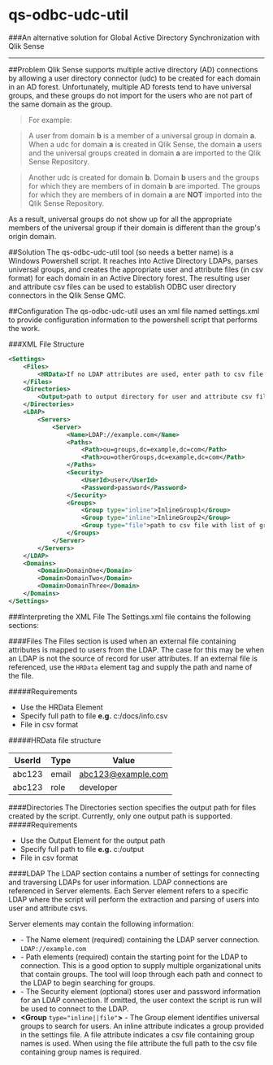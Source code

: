 # qs-odbc-udc-util

###An alternative solution for Global Active Directory Synchronization with Qlik Sense

---
##Problem
Qlik Sense supports multiple active directory  (AD) connections by allowing a user directory connector (udc) to be created for each domain in an AD forest.  Unfortunately, multiple AD forests tend to have universal groups, and these groups do not import for the users who are not part of the same domain as the group.

>For example: 

>A user from domain **b** is a member of a universal group in domain **a**.  When a udc for domain **a** is created in Qlik Sense, the domain **a** users and the universal groups created in domain **a** are imported to the Qlik Sense Repository.

>Another udc is created for domain **b**.  Domain **b** users and the groups for which they are members of in domain **b** are imported.  The groups for which they are members of in domain **a** are **NOT** imported into the Qlik Sense Repository.

As a result, universal groups do not show up for all the appropriate members of the universal group if their domain is different than the group's origin domain.

##Solution
The qs-odbc-udc-util tool (so needs a better name) is a Windows Powershell script.  It reaches into Active Directory LDAPs, parses universal groups, and creates the appropriate user and attribute files (in csv format) for each domain in an Active Directory forest.  The resulting user and attribute csv files can be used to establish ODBC user directory connectors in the Qlik Sense QMC.

##Configuration
The qs-odbc-udc-util uses an xml file named settings.xml to provide configuration information to the powershell script that performs the work.

###XML File Structure
```xml
<Settings>
	<Files>
		<HRData>If no LDAP attributes are used, enter path to csv file with data to map attributes to users</HRData>
	</Files>
	<Directories>
		<Output>path to output directory for user and attribute csv files</Output>
	</Directories>
	<LDAP>
		<Servers>
			<Server>
				<Name>LDAP://example.com</Name>
				<Paths>
					<Path>ou=groups,dc=example,dc=com</Path>
					<Path>ou=otherGroups,dc=example,dc=com</Path>
				</Paths>
				<Security>
					<UserId>user</UserId>
					<Password>password</Password>
				</Security>
				<Groups>
					<Group type="inline">InlineGroup1</Group>
					<Group type="inline">InlineGroup2</Group>
					<Group type="file">path to csv file with list of groups</Group>
				</Groups>
			</Server>
		</Servers>
	</LDAP>
	<Domains>
		<Domain>DomainOne</Domain>
		<Domain>DomainTwo</Domain>
		<Domain>DomainThree</Domain>
	</Domains>		
</Settings>
```
###Interpreting the XML File
The Settings.xml file contains the following sections:

####Files
The Files section is used when an external file containing attributes is mapped to users from the LDAP.  The case for this may be when an LDAP is not the source of record for user attributes.  If an external file is referenced, use the `HRData` element tag and supply the path and name of the file.

#####Requirements
* Use the HRData Element
* Specify full path to file **e.g.** c:/docs/info.csv
* File in csv format

#####HRData file structure

UserId | Type | Value
-------|------|------
abc123 |email | abc123@example.com
abc123 |role  | developer

####Directories
The Directories section specifies the output path for files created by the script.  Currently, only one output path is supported.
#####Requirements
* Use the Output Element for the output path
* Specify full path to file **e.g.** c:/output
* File in csv format 

####LDAP
The LDAP section contains a number of settings for connecting and traversing LDAPs for user information.  LDAP connections are referenced in Server elements.  Each Server element refers to a specific LDAP where the script will perform the extraction and parsing of users into user and attribute csvs.

Server elements may contain the following information:
* **<Name>** - The Name element (required) containing the LDAP server connection.  `LDAP://example.com`
* **<Paths><Path>** - Path elements (required) contain the starting point for the LDAP to connection.  This is a good option to supply multiple organizational units that contain groups.  The tool will loop through each path and connect to the LDAP to begin searching for groups.
* **<Security>** - The Security element (optional) stores user and password information for an LDAP connection.  If omitted, the user context the script is run will be used to connect to the LDAP.
* **<Groups><Group** `type="inline||file"`**>** - The Group element identifies universal groups to search for users.  An inline attribute indicates a group provided in the settings file.  A file attribute indicates a csv file containing group names is used.  When using the file attribute the full path to the csv file containing group names is required. 

